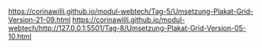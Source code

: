 https://corinawilli.github.io/modul-webtech/Tag-5/Umsetzung-Plakat-Grid-Version-21-09.html
https://corinawilli.github.io/modul-webtech/http://127.0.0.1:5501/Tag-8/Umsetzung-Plakat-Grid-Version-05-10.html
